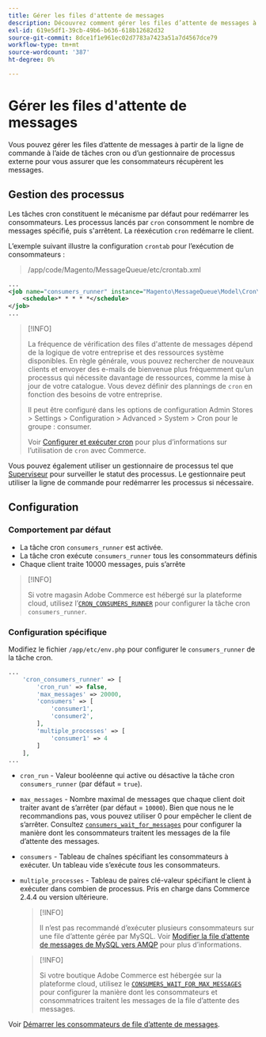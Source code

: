 ```yaml
---
title: Gérer les files d'attente de messages
description: Découvrez comment gérer les files d’attente de messages à partir de la ligne de commande pour Adobe Commerce.
exl-id: 619e5df1-39cb-49b6-b636-618b12682d32
source-git-commit: 8dce1f1e961ec02d7783a7423a51a7d4567dce79
workflow-type: tm+mt
source-wordcount: '387'
ht-degree: 0%

---
```


# Gérer les files d&#39;attente de messages

Vous pouvez gérer les files d’attente de messages à partir de la ligne de commande à l’aide de tâches cron ou d’un gestionnaire de processus externe pour vous assurer que les consommateurs récupèrent les messages.

## Gestion des processus

Les tâches cron constituent le mécanisme par défaut pour redémarrer les consommateurs. Les processus lancés par `cron` consomment le nombre de messages spécifié, puis s&#39;arrêtent. La réexécution `cron` redémarre le client.

L’exemple suivant illustre la configuration `crontab` pour l’exécution de consommateurs :

> /app/code/Magento/MessageQueue/etc/crontab.xml

```xml
...
<job name="consumers_runner" instance="Magento\MessageQueue\Model\Cron\ConsumersRunner" method="run">
    <schedule>* * * * *</schedule>
</job>
...
```

>[!INFO]
>
>La fréquence de vérification des files d&#39;attente de messages dépend de la logique de votre entreprise et des ressources système disponibles. En règle générale, vous pouvez rechercher de nouveaux clients et envoyer des e-mails de bienvenue plus fréquemment qu’un processus qui nécessite davantage de ressources, comme la mise à jour de votre catalogue. Vous devez définir des plannings de `cron` en fonction des besoins de votre entreprise.
>
>Il peut être configuré dans les options de configuration Admin Stores > Settings > Configuration > Advanced > System > Cron pour le groupe : consumer.
>
>Voir [Configurer et exécuter cron](../cli/configure-cron-jobs.md) pour plus d’informations sur l’utilisation de `cron` avec Commerce.

Vous pouvez également utiliser un gestionnaire de processus tel que [Superviseur](https://supervisord.readthedocs.io/en/latest/) pour surveiller le statut des processus. Le gestionnaire peut utiliser la ligne de commande pour redémarrer les processus si nécessaire.

## Configuration

### Comportement par défaut

- La tâche cron `consumers_runner` est activée.
- La tâche cron exécute `consumers_runner` tous les consommateurs définis
- Chaque client traite 10000 messages, puis s’arrête

>[!INFO]
>
>Si votre magasin Adobe Commerce est hébergé sur la plateforme cloud, utilisez l’[`CRON_CONSUMERS_RUNNER`](https://experienceleague.adobe.com/docs/commerce-cloud-service/user-guide/configure/env/stage/variables-deploy.html?lang=fr#cron_consumers_runner) pour configurer la tâche cron `consumers_runner`.

### Configuration spécifique

Modifiez le fichier `/app/etc/env.php` pour configurer le `consumers_runner` de la tâche cron.

```php
...
    'cron_consumers_runner' => [
        'cron_run' => false,
        'max_messages' => 20000,
        'consumers' => [
            'consumer1',
            'consumer2',
        ],
        'multiple_processes' => [
            'consumer1' => 4
        ]
    ],
...
```

- `cron_run` - Valeur booléenne qui active ou désactive la tâche cron `consumers_runner` (par défaut = `true`).
- `max_messages` - Nombre maximal de messages que chaque client doit traiter avant de s’arrêter (par défaut = `10000`). Bien que nous ne le recommandions pas, vous pouvez utiliser 0 pour empêcher le client de s’arrêter. Consultez [`consumers_wait_for_messages`](../reference/config-reference-envphp.md#consumerswaitformessages) pour configurer la manière dont les consommateurs traitent les messages de la file d’attente des messages.
- `consumers` - Tableau de chaînes spécifiant les consommateurs à exécuter. Un tableau vide s’exécute *tous* les consommateurs.
- `multiple_processes` - Tableau de paires clé-valeur spécifiant le client à exécuter dans combien de processus. Pris en charge dans Commerce 2.4.4 ou version ultérieure.

  >[!INFO]
  >
  >Il n’est pas recommandé d’exécuter plusieurs consommateurs sur une file d’attente gérée par MySQL. Voir [Modifier la file d’attente de messages de MySQL vers AMQP](https://developer.adobe.com/commerce/php/development/components/message-queues/#change-message-queue-from-mysql-to-amqp) pour plus d’informations.

  >[!INFO]
  >
  >Si votre boutique Adobe Commerce est hébergée sur la plateforme cloud, utilisez le [`CONSUMERS_WAIT_FOR_MAX_MESSAGES`](https://experienceleague.adobe.com/docs/commerce-cloud-service/user-guide/configure/env/stage/variables-deploy.html?lang=fr#consumers_wait_for_max_messages) pour configurer la manière dont les consommateurs et consommatrices traitent les messages de la file d’attente des messages.

Voir [Démarrer les consommateurs de file d’attente de messages](../cli/start-message-queues.md).
